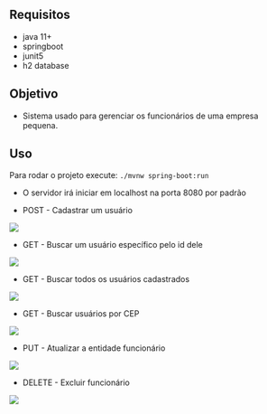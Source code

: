 
## Requisitos
- java 11+
 - springboot
 - junit5
 - h2 database

## Objetivo
- Sistema usado para gerenciar os funcionários de uma empresa pequena.

## Uso

Para rodar o projeto execute:
```./mvnw spring-boot:run```


- O servidor irá iniciar em localhost na porta 8080 por padrão

- POST - Cadastrar um usuário
 
![](backend/Doc/Post.PNG)

- GET - Buscar um usuário específico pelo id dele

![](backend/Doc/Get_Especifico.PNG)

- GET - Buscar todos os usuários cadastrados
 
![](backend/Doc/Get_Total.PNG)

- GET - Buscar usuários por CEP
 
![](backend/Doc/Get_CEP.PNG)

- PUT - Atualizar a entidade funcionário
 
![](backend/Doc/Put.PNG)

- DELETE - Excluir funcionário
 
![](backend/Doc/Delete.PNG)

